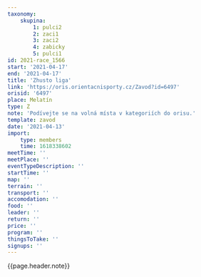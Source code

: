 ```yaml
---
taxonomy:
    skupina:
        1: pulci2
        2: zaci1
        3: zaci2
        4: zabicky
        5: pulci1
id: 2021-race_1566
start: '2021-04-17'
end: '2021-04-17'
title: 'Zhusto liga'
link: 'https://oris.orientacnisporty.cz/Zavod?id=6497'
orisid: '6497'
place: Melatín
type: Z
note: 'Podívejte se na volná místa v kategoriích do orisu.'
template: zavod
date: '2021-04-13'
import:
    type: members
    time: 1618338602
meetTime: ''
meetPlace: ''
eventTypeDescription: ''
startTime: ''
map: ''
terrain: ''
transport: ''
accomodation: ''
food: ''
leader: ''
return: ''
price: ''
program: ''
thingsToTake: ''
signups: ''
---
```


{{page.header.note}}
